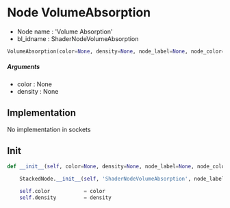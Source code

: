 # Node VolumeAbsorption

- Node name : 'Volume Absorption'
- bl_idname : ShaderNodeVolumeAbsorption


``` python
VolumeAbsorption(color=None, density=None, node_label=None, node_color=None)
```
##### Arguments

- color : None
- density : None

## Implementation

No implementation in sockets

## Init

``` python
def __init__(self, color=None, density=None, node_label=None, node_color=None):

    StackedNode.__init__(self, 'ShaderNodeVolumeAbsorption', node_label=node_label, node_color=node_color)

    self.color           = color
    self.density         = density
```
